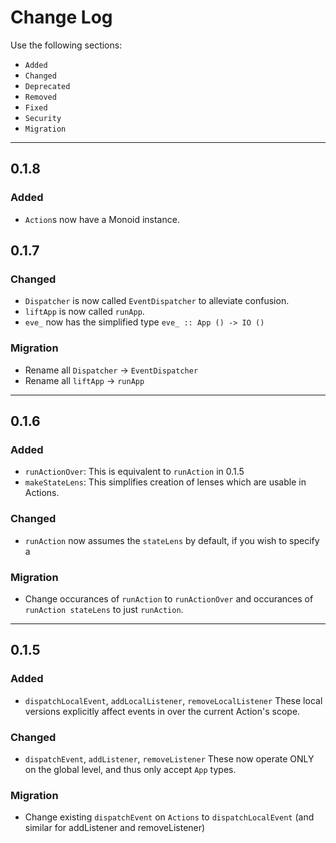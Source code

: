 # Change Log
Use the following sections:
- `Added`
- `Changed`
- `Deprecated`
- `Removed`
- `Fixed`
- `Security`
- `Migration`

---

## 0.1.8
### Added
- `Action`s now have a Monoid instance.

## 0.1.7
### Changed
- `Dispatcher` is now called `EventDispatcher` to alleviate confusion.
- `liftApp` is now called `runApp`.
- `eve_` now has the simplified type `eve_ :: App () -> IO ()`

### Migration
- Rename all `Dispatcher` -> `EventDispatcher`
- Rename all `liftApp` -> `runApp`
 
---
## 0.1.6
### Added
-   `runActionOver`: This is equivalent to `runAction` in 0.1.5
-   `makeStateLens`: This simplifies creation of lenses which are usable in Actions.

### Changed
- `runAction` now assumes the `stateLens` by default, if you wish to specify a 

### Migration
- Change occurances of `runAction` to `runActionOver` and occurances of `runAction stateLens`
    to just `runAction`.
 
---
## 0.1.5
### Added
- `dispatchLocalEvent`, `addLocalListener`, `removeLocalListener`
     These local versions explicitly affect events in over the current Action's scope.

### Changed
- `dispatchEvent`, `addListener`, `removeListener`
    These now operate ONLY on the global level, and thus only accept `App` types.

### Migration
-   Change existing `dispatchEvent` on `Actions` to `dispatchLocalEvent` (and
    similar for addListener and removeListener)
